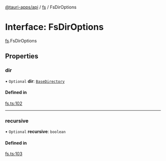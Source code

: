 [@tauri-apps/api](../README.md) / [fs](../modules/fs.md) / FsDirOptions

# Interface: FsDirOptions

[fs](../modules/fs.md).FsDirOptions

## Properties

### dir

• `Optional` **dir**: [`BaseDirectory`](../enums/fs.BaseDirectory.md)

#### Defined in

[fs.ts:102](https://github.com/tauri-apps/tauri/blob/a144e92/tooling/api/src/fs.ts#L102)

___

### recursive

• `Optional` **recursive**: `boolean`

#### Defined in

[fs.ts:103](https://github.com/tauri-apps/tauri/blob/a144e92/tooling/api/src/fs.ts#L103)
